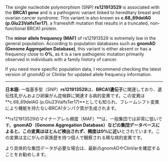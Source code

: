 The single nucleotide polymorphism (SNP) **rs121913529** is associated with the **BRCA1 gene** and is a pathogenic variant linked to hereditary breast and ovarian cancer syndrome. This variant is also known as **c.68_69delAG (p.Glu23ValfsTer17)**, a frameshift mutation that results in a truncated, non-functional BRCA1 protein.

The **minor allele frequency (MAF)** of rs121913529 is extremely low in the general population. According to population databases such as **gnomAD (Genome Aggregation Database)**, this variant is either absent or has a frequency close to **0%**, as it is a rare pathogenic mutation primarily observed in individuals with a family history of cancer.

If you need more specific population data, I recommend checking the latest version of gnomAD or ClinVar for updated allele frequency information.

---

**日本語:**
一塩基多型（SNP）**rs121913529**は、**BRCA1遺伝子**に関連しており、遺伝性乳がんおよび卵巣がん症候群に関連する病的変異です。この変異は**c.68_69delAG (p.Glu23ValfsTer17)**としても知られ、フレームシフト変異により機能を持たないBRCA1タンパク質が生成されます。

**rs121913529のマイナーアレル頻度（MAF）**は、一般集団では非常に低いです。**gnomAD（Genome Aggregation Database）**などの集団データベースによると、この変異はほとんど検出されず、頻度は**0%に近い**とされています。この変異は主にがんの家族歴を持つ個人で観察される稀な病的変異です。

より具体的な集団データが必要な場合は、最新のgnomADやClinVarを確認することをお勧めします。